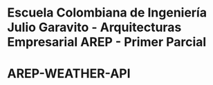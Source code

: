 # Escuela Colombiana de Ingeniería Julio Garavito - Arquitecturas Empresarial AREP - Primer Parcial 
# AREP-WEATHER-API
